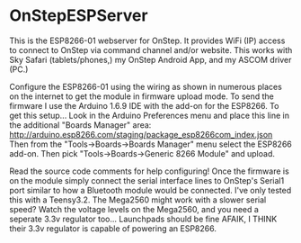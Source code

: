 # OnStepESPServer

This is the ESP8266-01 webserver for OnStep.  It provides WiFi (IP) access to connect to OnStep via command channel and/or website.  This works with Sky Safari (tablets/phones,) my OnStep Android App, and my ASCOM driver (PC.)

Configure the ESP8266-01 using the wiring as shown in numerous places on the internet to get the module in firmware upload mode.  To send the firmware I use the Arduino 1.6.9 IDE with the add-on for the ESP8266.  To get this setup...
Look in the Arduino Preferences menu and place this line in the additional "Boards Manager" area:
http://arduino.esp8266.com/staging/package_esp8266com_index.json
Then from the "Tools->Boards->Boards Manager" menu select the ESP8266 add-on.
Then pick "Tools->Boards->Generic 8266 Module" and upload.

Read the source code comments for help configuring!  Once the firmware is on the module simply connect the serial interface lines to OnStep's Serial1 port similar to how a Bluetooth module would be connected.  I've only tested this with a Teensy3.2.  The Mega2560 might work with a slower serial speed?  Watch the voltage levels on the Mega2560, and you need a seperate 3.3v regulator too...  Launchpads should be fine AFAIK, I THINK their 3.3v regulator is capable of powering an ESP8266.

